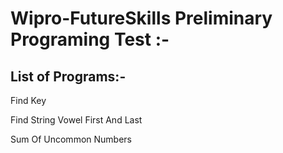 # Wipro-FutureSkills Preliminary Programing Test :-

## List of Programs:-

Find Key

Find String Vowel First And Last

Sum Of Uncommon Numbers
